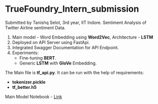 # TrueFoundry_Intern_submission
Submitted by Tanishq Selot, 3rd year, IIT Indore. Sentiment Analysis of Twitter Airline sentiment Data.

1. Main model - Word Embedding using **Word2Vec**, Architecture - **LSTM**
2. Deployed on API Server using FastApi.
3. Integrated Swagger Documentation for API Endpoint.
4. Experiments:<br>
   * Fine-tuning **BERT**.<br>
   * Generic **LSTM** with **GloVe** Embedding.
   
The Main file is **tf_api.py**. It can be run with the help of requirements:<br>

* **tokenizer.pickle**
* **tf_better.h5**

Main Model Notebook - [Link](https://colab.research.google.com/drive/1smbccR5Ce1hTFPTqDpFk2GIBVy5dcyww?usp=sharing)
